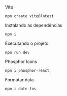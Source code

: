 <p>Vite</p>

`npm create vite@latest`

<p>Instalando as dependências</p>

`npm i`

<p>Executando o projeto</p>

`npm run dev`

<p> Phosphor Icons</p>

`npm i phosphor-react`

<p> Formatar data </p>

`npm i date-fns`